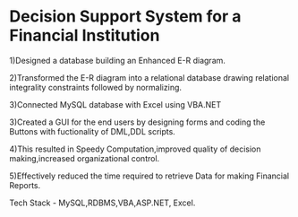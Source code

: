 # Decision Support System for a Financial Institution
<p>1)Designed a database building an Enhanced E-R diagram.
<p>2)Transformed the E-R diagram into a relational database drawing relational integrality constraints followed by normalizing.
<p>3)Connected MySQL database with Excel using VBA.NET
<p>3)Created a GUI for the end users by designing forms and coding the Buttons with fuctionality of DML,DDL scripts.
<p>4)This resulted in Speedy Computation,improved quality of decision making,increased organizational control.
<p>5)Effectively reduced the time required to retrieve Data for making Financial Reports.

Tech Stack - MySQL,RDBMS,VBA,ASP.NET, Excel.
